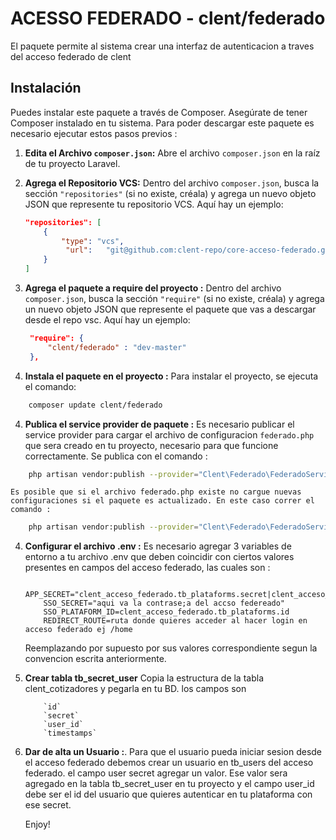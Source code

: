 # ACESSO FEDERADO - clent/federado

El paquete permite al sistema crear una interfaz de autenticacion a traves del acceso federado de clent

## Instalación

Puedes instalar este paquete a través de Composer. Asegúrate de tener Composer instalado en tu sistema. Para poder descargar este paquete es necesario ejecutar estos pasos previos : 

1. **Edita el Archivo `composer.json`:**
   Abre el archivo `composer.json` en la raíz de tu proyecto Laravel.

2. **Agrega el Repositorio VCS:**
   Dentro del archivo `composer.json`, busca la sección `"repositories"` (si no existe, créala) y agrega un nuevo objeto JSON que represente tu repositorio VCS. Aquí hay un ejemplo:

   ```json
   "repositories": [
       {
           "type": "vcs",
            "url":   "git@github.com:clent-repo/core-acceso-federado.git"
       }
   ]

2. **Agrega el paquete a require del proyecto :**
   Dentro del archivo `composer.json`, busca la sección `"require"` (si no existe, créala) y agrega un nuevo objeto JSON que represente el paquete que vas a descargar desde el repo vsc. Aquí hay un ejemplo:
   
   ```json
    "require": {
        "clent/federado" : "dev-master"
    },

3. **Instala el paquete en el proyecto :**
    Para instalar el proyecto, se ejecuta el comando:
```bash
    composer update clent/federado
```
4. **Publica el service provider de paquete :**
    Es necesario publicar el service provider para cargar el archivo de configuracion `federado.php` que sera creado en tu proyecto, necesario para que funcione correctamente. Se publica con el comando : 
    
```bash
    php artisan vendor:publish --provider="Clent\Federado\FederadoServiceProvider"
```
    Es posible que si el archivo federado.php existe no cargue nuevas configuraciones si el paquete es actualizado. En este caso correr el comando :
```bash
    php artisan vendor:publish --provider="Clent\Federado\FederadoServiceProvider" --force
```
4. **Configurar el archivo .env :**
    Es necesario agregar 3 variables de entorno a tu archivo .env que deben coincidir con ciertos valores presentes en campos del acceso federado, las cuales son :

    ```plaintext
        APP_SECRET="clent_acceso_federado.tb_plataforms.secret|clent_acceso_federado.tb_plataforms.name"
        SSO_SECRET="aqui va la contrase;a del accso federeado"
        SSO_PLATAFORM_ID=clent_acceso_federado.tb_plataforms.id
        REDIRECT_ROUTE=ruta donde quieres acceder al hacer login en acceso federado ej /home
    ```
    Reemplazando por supuesto por sus valores correspondiente segun la convencion escrita anteriormente.

5. **Crear tabla tb_secret_user**
    Copia la estructura de la tabla clent_cotizadores y pegarla en tu BD. los campos son
    ```plaintext
        `id`
        `secret`
        `user_id`
        `timestamps`   
    ```
6. **Dar de alta un Usuario :**.
    Para que el usuario pueda iniciar sesion desde el acceso federado debemos crear un usuario en tb_users del acceso federado. el campo user secret agregar un valor. Ese valor sera agregado en la tabla tb_secret_user en tu proyecto y el campo user_id debe ser el id del usuario que quieres autenticar en tu plataforma con ese secret.

    Enjoy!